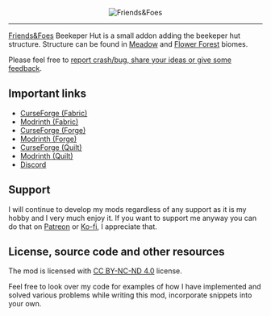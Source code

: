 <p align="center">
    <img src="https://github.com/Faboslav/friends-and-foes/blob/master/.github/assets/logo/logo.jpg?raw=true" title="Friends&Foes" alt="Friends&Foes">
</p>

---

[Friends&Foes] Beekeper Hut is a small addon adding the beekeper hut structure. Structure can be found in [Meadow] and [Flower Forest] biomes.

Please feel free to [report crash/bug, share your ideas or give some feedback].
## Important links

- [CurseForge (Fabric)]
- [Modrinth (Fabric)]
- [CurseForge (Forge)]
- [Modrinth (Forge)]
- [CurseForge (Quilt)]
- [Modrinth (Quilt)]
- [Discord]

## Support

I will continue to develop my mods regardless of any support as it is my hobby and I very much enjoy it. If you want to support me anyway you can
do that on [Patreon] or [Ko-fi], I appreciate that.

## License, source code and other resources

The mod is licensed with [CC BY-NC-ND 4.0] license.

Feel free to look over my code for examples of how I have implemented and solved various problems while writing this
mod, incorporate snippets into your own.

[Friends&Foes]: https://github.com/Faboslav/friends-and-foes

[Meadow]: https://minecraft.fandom.com/wiki/Mountains#Meadow

[Flower Forest]: https://minecraft.fandom.com/wiki/Forest#Flower_forest

[report crash/bug, share your ideas or give some feedback]: https://github.com/Faboslav/friends-and-foes-beekeeper-hut/issues/new/choose

[CurseForge (Fabric)]: https://www.curseforge.com/minecraft/mc-mods/friends-and-foes

[Modrinth (Fabric)]: https://modrinth.com/mod/friends-and-foes

[CurseForge (Forge)]: https://www.curseforge.com/minecraft/mc-mods/friends-and-foes-forge

[Modrinth (Forge)]: https://modrinth.com/mod/friends-and-foes-forge

[CurseForge (Quilt)]: https://www.curseforge.com/minecraft/mc-mods/friends-and-foes-quilt

[Modrinth (Quilt)]: https://modrinth.com/mod/friends-and-foes-quilt

[Discord]: https://discord.com/invite/QGwFvvMQCn

[Patreon]: https://www.patreon.com/Faboslav

[Ko-fi]: https://ko-fi.com/faboslav

[CC BY-NC-ND 4.0]: https://github.com/Faboslav/friends-and-foes/blob/master/LICENSE.txt